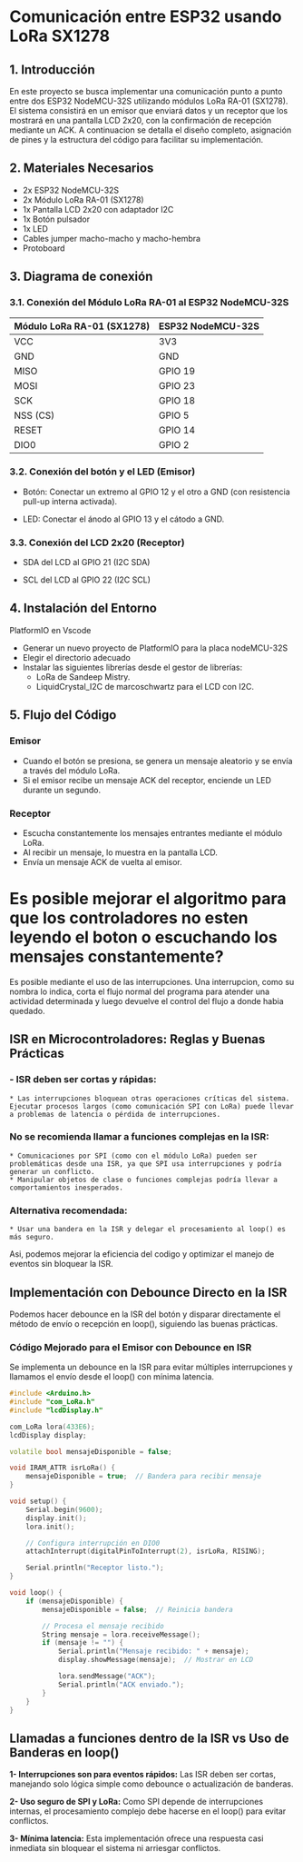 # Comunicación entre ESP32 usando LoRa SX1278
## 1. Introducción
En este proyecto se busca implementar una comunicación punto a punto entre dos ESP32 NodeMCU-32S utilizando módulos LoRa RA-01 (SX1278). El sistema consistirá en un emisor que enviará datos y un receptor que los mostrará en una pantalla LCD 2x20, con la confirmación de recepción mediante un ACK. A continuacion se detalla el diseño completo, asignación de pines y la estructura del código para facilitar su implementación.

## 2. Materiales Necesarios
- 2x ESP32 NodeMCU-32S
- 2x Módulo LoRa RA-01 (SX1278)
- 1x Pantalla LCD 2x20 con adaptador I2C
- 1x Botón pulsador
- 1x LED
- Cables jumper macho-macho y macho-hembra
- Protoboard  

## 3. Diagrama de conexión
### 3.1. Conexión del Módulo LoRa RA-01 al ESP32 NodeMCU-32S
|Módulo LoRa RA-01 (SX1278)|ESP32 NodeMCU-32S|  
|:-------|:------|
|VCC |3V3|  
|GND |GND|  
|MISO |GPIO 19|
|MOSI|GPIO 23| 
|SCK|GPIO 18|
|NSS (CS)|GPIO 5|
|RESET|GPIO 14|
|DIO0|GPIO 2|

### 3.2. Conexión del botón y el LED (Emisor)
* Botón: Conectar un extremo al GPIO 12 y el otro a GND (con resistencia pull-up interna activada).  

* LED: Conectar el ánodo al GPIO 13 y el cátodo a GND.  

### 3.3. Conexión del LCD 2x20 (Receptor)
* SDA del LCD al GPIO 21 (I2C SDA)  

* SCL del LCD al GPIO 22 (I2C SCL)  

## 4. Instalación del Entorno
PlatformIO en Vscode

* Generar un nuevo proyecto de PlatformIO para la placa nodeMCU-32S
* Elegir el directorio adecuado   
* Instalar las siguientes librerías desde el gestor de librerías:
    - LoRa de Sandeep Mistry.
    - LiquidCrystal_I2C de marcoschwartz para el LCD con I2C.  

## 5. Flujo del Código  

### Emisor  

* Cuando el botón se presiona, se genera un mensaje aleatorio y se envía a través del módulo LoRa.
* Si el emisor recibe un mensaje ACK del receptor, enciende un LED durante un segundo.  

### Receptor
* Escucha constantemente los mensajes entrantes mediante el módulo LoRa.
* Al recibir un mensaje, lo muestra en la pantalla LCD.
* Envía un mensaje ACK de vuelta al emisor.

# Es posible mejorar el algoritmo para que los controladores no esten leyendo el boton o escuchando los mensajes constantemente?  
Es posible mediante el uso de las interrupciones. 
Una interrupcion, como su nombra lo indica, corta el flujo normal del programa para atender una actividad determinada y luego devuelve el control del flujo a donde habia quedado.   

## ISR en Microcontroladores: Reglas y Buenas Prácticas
### - ISR deben ser cortas y rápidas:
    * Las interrupciones bloquean otras operaciones críticas del sistema. Ejecutar procesos largos (como comunicación SPI con LoRa) puede llevar a problemas de latencia o pérdida de interrupciones.  

### No se recomienda llamar a funciones complejas en la ISR:
    * Comunicaciones por SPI (como con el módulo LoRa) pueden ser problemáticas desde una ISR, ya que SPI usa interrupciones y podría generar un conflicto.
    * Manipular objetos de clase o funciones complejas podría llevar a comportamientos inesperados.  

### Alternativa recomendada:
    * Usar una bandera en la ISR y delegar el procesamiento al loop() es más seguro.  

Asi, podemos mejorar la eficiencia del codigo y optimizar el manejo de eventos sin bloquear la ISR.  

## Implementación con Debounce Directo en la ISR
Podemos hacer debounce en la ISR del botón y disparar directamente el método de envío o recepción en loop(), siguiendo las buenas prácticas.

### Código Mejorado para el Emisor con Debounce en ISR

Se implementa un debounce en la ISR para evitar múltiples interrupciones y llamamos el envío desde el loop() con mínima latencia.

```cpp
#include <Arduino.h>
#include "com_LoRa.h"
#include "lcdDisplay.h"

com_LoRa lora(433E6);
lcdDisplay display;

volatile bool mensajeDisponible = false;

void IRAM_ATTR isrLoRa() {
    mensajeDisponible = true;  // Bandera para recibir mensaje
}

void setup() {
    Serial.begin(9600);
    display.init();
    lora.init();

    // Configura interrupción en DIO0
    attachInterrupt(digitalPinToInterrupt(2), isrLoRa, RISING);

    Serial.println("Receptor listo.");
}

void loop() {
    if (mensajeDisponible) {
        mensajeDisponible = false;  // Reinicia bandera

        // Procesa el mensaje recibido
        String mensaje = lora.receiveMessage();
        if (mensaje != "") {
            Serial.println("Mensaje recibido: " + mensaje);
            display.showMessage(mensaje);  // Mostrar en LCD

            lora.sendMessage("ACK");
            Serial.println("ACK enviado.");
        }
    }
}

```   

## Llamadas a funciones dentro de la ISR vs Uso de Banderas en loop()
**1- Interrupciones son para eventos rápidos:** Las ISR deben ser cortas, manejando solo lógica simple como debounce o actualización de banderas.  

**2- Uso seguro de SPI y LoRa:** Como SPI depende de interrupciones internas, el procesamiento complejo debe hacerse en el loop() para evitar conflictos.  

**3- Mínima latencia:** Esta implementación ofrece una respuesta casi inmediata sin bloquear el sistema ni arriesgar conflictos.


